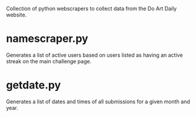 Collection of python webscrapers to collect data from the Do Art Daily website.

# namescraper.py

Generates a list of active users based on users listed as having an active streak on the main challenge page.

# getdate.py

Generates a list of dates and times of all submissions for a given month and year.
